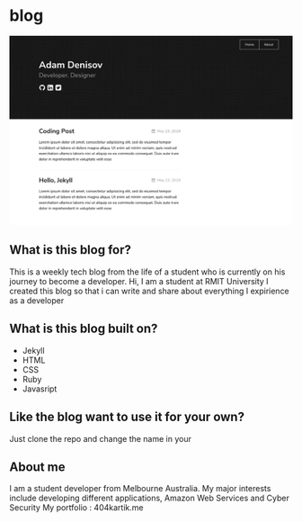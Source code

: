 # blog





![texture theme preview](/screen1.png)



## What is this blog for?
This is a weekly tech blog from the life of a student who is currently on his journey to become a developer.
Hi, I am a student at RMIT University I created this blog so that i can write and share about everything I expirience as a developer

## What is this blog built on?
* Jekyll
* HTML
* CSS
* Ruby
* Javasript

## Like the blog want to use it for your own?
Just clone the repo and change the name in your  
## About me
I am a student developer from Melbourne Australia.
My major interests include developing different applications, Amazon Web Services and Cyber Security
My portfolio : 404kartik.me

